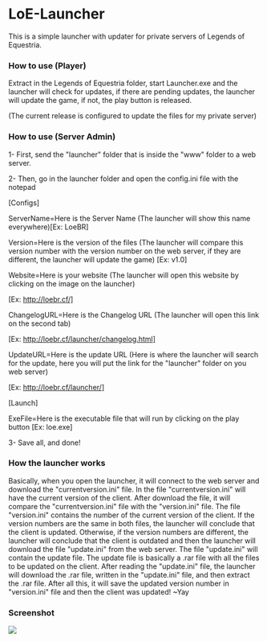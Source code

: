 LoE-Launcher
============

This is a simple launcher with updater for private servers of Legends of Equestria.

<h3>How to use (Player)</h3>

Extract in the Legends of Equestria folder, start Launcher.exe and the launcher will check for updates, if there are pending updates, the launcher will update the game, if not, the play button is released.

(The current release is configured to update the files for my private server)

<h3>How to use (Server Admin)</h3>

1- First, send the "launcher" folder that is inside the "www" folder to a web server.

2- Then, go in the launcher folder and open the config.ini file with the notepad

[Configs]<p>
ServerName=Here is the Server Name (The launcher will show this name everywhere)[Ex: LoeBR]

Version=Here is the version of the files (The launcher will compare this version number with the version number on the web server, if they are different, the launcher will update the game) [Ex: v1.0]

Website=Here is your website (The launcher will open this website by clicking on the image on the launcher)<p>
[Ex: http://loebr.cf/]

ChangelogURL=Here is the Changelog URL (The launcher will open this link on the second tab) <p>
[Ex: http://loebr.cf/launcher/changelog.html]

UpdateURL=Here is the update URL (Here is where the launcher will search for the update, here you will put the link for the "launcher" folder on you web server)<p>
[Ex: http://loebr.cf/launcher/]

[Launch]<p>
ExeFile=Here is the executable file that will run by clicking on the play button [Ex: loe.exe]

3- Save all, and done!

<h3>How the launcher works</h3>

Basically, when you open the launcher, it will connect to the web server and download the "currentversion.ini" file. In the file "currentversion.ini" will have the current version of the client. After download the file, it will compare the "currentversion.ini" file with the "version.ini" file. The file "version.ini" contains the number of the current version of the client. If the version numbers are the same in both files, the launcher will conclude that the client is updated. Otherwise, if the version numbers are different, the launcher will conclude that the client is outdated and then the launcher will download the file "update.ini" from the web server. The file "update.ini" will contain the update file. The update file is basically a .rar file with all the files to be updated on the client. After reading the "update.ini" file, the launcher will download the .rar file, written in the "update.ini" file, and then extract the .rar file. After all this, it will save the updated version number in "version.ini" file and then the client was updated! ~Yay

<h3>Screenshot</h3>

<img src="https://dl.dropboxusercontent.com/s/3kmg4e1fv9yuadz/ss.png"/>
